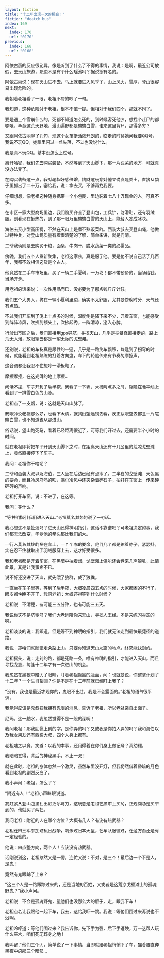 ```yaml
---
layout: fiction
title: "十二年出现一次的机会！"
fiction: "deatch_bus"
index: 169
next:
  index: 170
  url: "0170"
previous:
  index: 168
  url: "0168"
---
```

阿依古丽的反应很诧异，像是听到了什么了不得的事情，我说：是啊，最近公司放假，去天山旅游，那边不是有个什么瑶池吗？据说挺有名的。

阿依古丽说：现在天山进不去，马上就要进入风季了，山上风大，雪厚，登山很容易出现危险的。

我朝着老祖看了一眼，老祖不屑的哼了一句。

我知道，这种危险对于老祖，根本不值一提。但相对于我们四个，那就不同了。

要是遇上个雪崩什么的，死都不知道怎么死的，到时候客死他乡，想找个赶尸的都够呛，毕竟这荒天野地，漫山遍野都是皑皑白雪，谁来这里背尸，那得多穷？

又跟阿依古丽聊了几句，现这个女孩挺活泼开朗的，临走的时候她问我要QQ号，我说不玩QQ，她眼里闪过一丝失落，不过也没说什么。

我是真不玩QQ。基本没怎么上过号。

离开哈密，我们先去购买装备，不然等到了天山脚下，那一片荒芜的地方，可就真没办法弄了。

在购买装备这一点，我对老祖好感倍增，钱财这玩意对他来说真是粪土，直接从袋子里抓出了二十万，塞给我，说：拿去买，不够再找我要。

仔细想想，像老祖这种随身携带一个小包裹，里边装着七八十万现金的人，可真不多。

在市区一家大型商场里边，我们购买齐全了登山包，工兵铲，防滑鞋，还有羽绒服。别看现在挺热的，到了那一眼万里皑皑白雪的天山上，能给人冻成冰块。

海伯去买小型高压锅，不然在天山上是煮不熟饭菜的。西装大叔去买登山绳，他做过特种兵，对登山绳质量有着很清楚的了解，简单来讲，就是门清。

二爷我俩则是去购买干粮，面条，牛肉干，脱水蔬菜一类的必需品。

傍晚，我们五个人重新聚集，老祖这家伙，真是服了他。要是他不说自己活了几百年，我都不敢相信这货是个古人。

他竟然在二手车市场里，买了一辆二手夏利，一万块！都不带砍价的，当场给钱，当场开走。

用老祖的话来说：一次性用品而已，没必要为了那点钱斤斤计较。

我们五个大男人，挤在一辆小夏利里边，确实不太舒服，尤其是傍晚时分，天气还有点热。

不过我们开车到了晚上十点多的时候，温度倒是降下来不少，开着车窗，也能感受到阵阵凉风，吹拂到额头上，吹拂起秀，一阵清凉，泌入心脾。

行驶出市区之后，我们直接用gps导航，寻找天山，几乎是抄捷径直接走的，路上荒无人烟，放眼望去都是一望无际的戈壁滩。

还别说，老祖的车技真是尿性的一逼，几乎是一路灵车飘移，每逢到了拐弯的时候，就能看到老祖熟练的打着方向盘，车下的轮胎传来有节奏的摩擦声。

这音调都让我忍不住想哼一滑板鞋了。

摩擦摩擦，在这光滑的地上摩擦...

闲话不提，车子开到了后半夜，我看了一下表，大概两点多之时，隐隐在地平线上看到了一排雪白色的山脉。

老祖点了一支烟，说：这就是天山山脉了。

我眼神没老祖那么好，也看不太清，就掏出望远镜去看，反正放眼望去都是一片皑皑白雪，也不知道该从那进山。

俗话说，望山跑死马，看着已经距离很近了，可等我们开过去，还需要半个小时的时间。

就在老祖即将把车子开到天山脚下之时，在距离天山还有十几公里的荒凉戈壁滩上，竟然直接停下了车子。

我问：老祖你干啥呢？

二爷和西装大叔以及海伯，三人坐在后边已经有点冷了。二半夜的戈壁滩，天色黑的要命，而且冷风呜呜的吹，偶尔冷风中还夹杂着碎石子，拍打在车窗上，传来砰砰砰的声响。

老祖打开车窗，说：不进了，在这等。

我问：等什么？

“等神明指引我们进入天山。”老祖莫名其妙的说了一句话。

我心想这不是扯淡吗？进天山还得神明指引，这话不靠谱吧？可老祖决定的事，我们都无法改变，毕竟他的拳头都比我们的大。

一行人莫名其妙的坐在车上，一个个冻的要命，他们几个都是缩着脖子，瑟瑟抖，实在忍不住就取出了羽绒服穿上去，这才好受很多。

我和老祖都是开着车窗，在黑暗中抽着烟，戈壁滩上偶尔还会传来几声狼吼，此情此景，真是让我蛋疼不已。

说不好还没进了天山，就先喂了狼群，成了狼粪。

一直坐在车子里等，等到了后半夜，大概凌晨四五点的时候，大家都困的不行了，眼皮都快睁不开了，我问老祖：大概还得等到什么时候？

老祖说：不清楚，有可能三五分钟，也有可能三五天。

我说你这不是坑爹吗？我们大老远陪你来天山，寻找人王经。不是来练习挨冻的啊。

老祖淡淡的说：我知道，但是等不到神明的指引，我们就无法走到最快最捷径的道路。

我说：那咱们就随便走条路上山，只要你知道天山龙窟的地点，终究能找到的。

老祖摇头，说：走别的路，都是死路一条，唯有神明的指引，才能进入天山。而且寻找龙窟，每逢十二年才有一次进山的机会。

我忽然在黑夜中瞪大了眼睛，盯着老祖黝黑的脸面，问：也就是说，你整整计划了十二年？一个生肖轮回？你是不是在十二年前就已经盯上我了？

“没有，我也是最近才现你的，鬼眼不出世，我是不会露面的。”老祖的语气很平淡。

我觉得应该是鬼叔把我拥有鬼眼的消息，告诉了老祖，所以老祖亲自出面了。

尼玛，这一趟水，我忽然觉得不是一般的深啊！

我问老祖：那我肋骨上刻的字，是你弄的吗？又或者是你拍人弄的吗？我和海伯以及我女朋友还有西装大叔，四个人身上都有。

老祖嗤之以鼻，笑道：以我的本事，还用得着在你们身上做记号？真幼稚。

我暗暗觉得，背后的神秘黑手，不止一双！

就在此时，老祖的身体忽然一个激灵，虽然车里没开灯，但我仍然借着昏暗的月色看到老祖的剧烈反应了。

我小声问：老祖，怎么了？

“附近有人！”老祖小声眯眼说道。

我赶紧从登山包里抽出尼泊尔弯刀，这玩意是老祖在黑市上买的，正规商场是买不到的，他就买了两把。

我问老祖：附近的人在哪个方位？大概有几人？有没有热武器？

老祖在四三年参加过抗日战争，刺杀过日本天皇，在军队服役过，在这方面还是有一定经验的。

他说：四点整方向，两个人！应该没有热武器。

话刚说到这，老祖忽然又是一愣，连忙又说：不对，是三个！最后边一个不是人，是鬼！

竟然有鬼跟踪了上来？

“这三个人是一路跟踪过来的，还是当地的百姓，又或者是这荒凉戈壁滩上的孤魂野鬼？”我小声问。

老祖说：不会是孤魂野鬼，量他们也没那么大的胆子，走，跟我下车！

老祖点名让我跟他一起下车，我去，这给我吓一跳。我说：等他们围过来再说也不迟啊。

老祖冷哼道：等他们围过来？我告诉你，先下手为强，后下手遭殃，万一这帮人玩什么巫术，咱们死无葬身之地！

我叫醒了他们三个人，简单说了一下事情，当即就跟老祖悄悄下了车，猫着腰直奔黑夜中的那三个暗影...